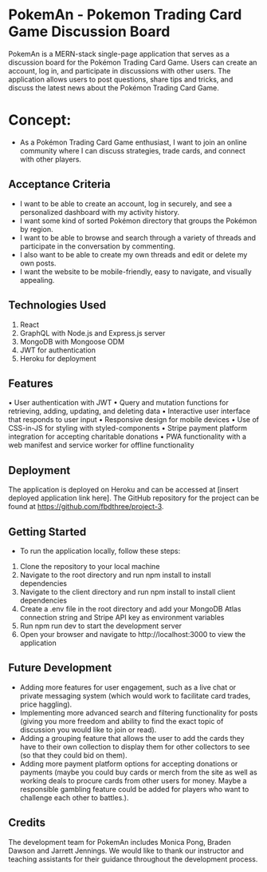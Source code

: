 # PokemAn - Pokemon Trading Card Game Discussion Board
PokemAn is a MERN-stack single-page application that serves as a discussion board for the Pokémon Trading Card Game. Users can create an account, log in, and participate in discussions with other users. The application allows users to post questions, share tips and tricks, and discuss the latest news about the Pokémon Trading Card Game.

# Concept:
* As a Pokémon Trading Card Game enthusiast, I want to join an online community where I can discuss strategies, trade cards, and connect with other players. 

## Acceptance Criteria
* I want to be able to create an account, log in securely, and see a personalized dashboard with my activity history.
* I want some kind of sorted Pokémon directory that groups the Pokémon by region.
* I want to be able to browse and search through a variety of threads and participate in the conversation by commenting.
* I also want to be able to create my own threads and edit or delete my own posts. 
* I want the website to be mobile-friendly, easy to navigate, and visually appealing.

## Technologies Used
1. React
2. GraphQL with Node.js and Express.js server
3. MongoDB with Mongoose ODM
4. JWT for authentication
5. Heroku for deployment

## Features
•	User authentication with JWT
•	Query and mutation functions for retrieving, adding, updating, and deleting data
•	Interactive user interface that responds to user input
•	Responsive design for mobile devices
•	Use of CSS-in-JS for styling with styled-components
•	Stripe payment platform integration for accepting charitable donations
•	PWA functionality with a web manifest and service worker for offline functionality

## Deployment
The application is deployed on Heroku and can be accessed at [insert deployed application link here]. The GitHub repository for the project can be found at https://github.com/fbdthree/project-3.

## Getting Started
* To run the application locally, follow these steps:
1.	Clone the repository to your local machine
2.	Navigate to the root directory and run npm install to install dependencies
3.	Navigate to the client directory and run npm install to install client dependencies
4.	Create a .env file in the root directory and add your MongoDB Atlas connection string and Stripe API key as environment variables
5.	Run npm run dev to start the development server
6.	Open your browser and navigate to http://localhost:3000 to view the application

## Future Development
*	Adding more features for user engagement, such as a live chat or private messaging system (which would work to facilitate card trades, price haggling).
*	Implementing more advanced search and filtering functionality for posts (giving you more freedom and ability to find the exact topic of discussion you would like to join or read).
*	Adding a grouping feature that allows the user to add the cards they have to their own collection to display them for other collectors to see (so that they could bid on them).
*	Adding more payment platform options for accepting donations or payments (maybe you could buy cards or merch from the site as well as working deals to procure cards from other users for money. Maybe a responsible gambling feature could be added for players who want to challenge each other to battles.).


## Credits
The development team for PokemAn includes Monica Pong, Braden Dawson and Jarrett Jennings. We would like to thank our instructor and teaching assistants for their guidance throughout the development process.
